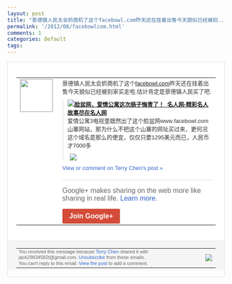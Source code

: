 ```yaml
---
layout: post
title: "景德镇人民太会抓商机了这个facebowl.com昨天还在挂着出售今天貌似已经被别..."
permalink: '/2012/08/facebowlcom.html'
comments: 1
categories: Default
tags: 
---
```

<div style="border:solid 1px #dfdfdf;color:#686868;font:13px Arial"><div style="background-color:#fff;padding:20px;"><table cellpadding="0" cellspacing="0"><tr><td style="padding-right:15px;vertical-align:top"><a href="https://plus.google.com/_/notifications/emlink?emrecipient=110200756825219614165&amp;emid=CICvrbuP0rECFYRYcAodjncAAA&amp;path=%2F108643996575278738906&amp;dt=1344225835443&amp;uob=8"><img height="75" src="https://lh3.googleusercontent.com/-KKRGTyJ5Bl0/AAAAAAAAAAI/AAAAAAAAEEY/jllxqER5dCk/s75-c-k-a/photo.jpg" style="border:solid 1px #cccccc;" width="75"/></a></td><td style="width:578px;color:#333;font:13px Arial;vertical-align:top;"><div style="padding-bottom:10px">景德镇人民太会抓商机了这个<a class="ot-anchor" href="http://facebowl.com">facebow<wbr/>l.com</a>昨天还在挂着出售今天貌似已经被<wbr/>别家买走啦,估计肯定是景德镇人民买了吧.</div><div style="margin-bottom:10px;padding-left:10px; border-left:2px solid #EAEAEA"><span style="margin-right:5px"><a href="http://www.mingren365.com/yule/2012/0805/12305.html" style="zSoyz"><img border="0" src="https://images3-focus-opensocial.googleusercontent.com/gadgets/proxy?url=https://s2.googleusercontent.com/s2/favicons?domain%3Dwww.mingren365.com&amp;container=focus&amp;gadget=a&amp;rewriteMime=image/*&amp;refresh=31536000&amp;resize_h=16"/><span style="font-weight:bold">脸盆网，爱情公寓这次肠子悔青了！_名人网<wbr/>-精彩名人故事尽在名人网</span></a><div style="padding-bottom:10px">爱情公寓3电视里既然出了这个脸盆网www<wbr/>.facebowl.com山寨网站，那为<wbr/>什么不把这个山寨的网址买过来，更何况这个<wbr/>域名是那么的便宜，仅仅只要1295美元而<wbr/>已，人民币才7000多</div></span><span style="margin-right:5px"><a href="https://plus.google.com/_/notifications/emlink?emrecipient=110200756825219614165&amp;emid=CICvrbuP0rECFYRYcAodjncAAA&amp;path=%2F108643996575278738906%2Fposts%2FA8epaqNrmbM%3Fgpinv%3DAMIXal_W0kE8FY-eT3HUXP7y8OB0eL1eNM0A1p86DFKCX2Rl46Eo0ARYC9v7f73wMOjYCdbyVdVZbUjSRiXbrvMCQUAdXpc-PzfUEeBetrRV8pi8XOMx034&amp;dt=1344225835443&amp;uob=8" style="zSoyz;"><img border="0" src="https://images1-focus-opensocial.googleusercontent.com/gadgets/proxy?url=http://www.mingren365.com/uploads/allimg/120805/1-120P523010O94.jpg&amp;container=focus&amp;gadget=a&amp;rewriteMime=image/*&amp;refresh=31536000&amp;resize_h=120" style="max-height:200px;max-width:275px"/></a></span></div><a href="https://plus.google.com/_/notifications/emlink?emrecipient=110200756825219614165&amp;emid=CICvrbuP0rECFYRYcAodjncAAA&amp;path=%2F108643996575278738906%2Fposts%2FA8epaqNrmbM%3Fgpinv%3DAMIXal_W0kE8FY-eT3HUXP7y8OB0eL1eNM0A1p86DFKCX2Rl46Eo0ARYC9v7f73wMOjYCdbyVdVZbUjSRiXbrvMCQUAdXpc-PzfUEeBetrRV8pi8XOMx034&amp;dt=1344225835443&amp;uob=8" style="color:#3366CC;text-decoration:none;">View or comment on Terry Chen's post »</a><div style="margin-top:20px;border-top:solid 1px #dfdfdf"><div style="padding:15px 0;color:#686868;font:16px Arial;">Google+ makes sharing on the web more like sharing in real life. <a href="http://www.google.com/+/learnmore/" style="color:#3366CC;text-decoration:none;">Learn more</a>.</div><a href="https://plus.google.com/_/notifications/emlink?emrecipient=110200756825219614165&amp;emid=CICvrbuP0rECFYRYcAodjncAAA&amp;path=%2F%3Fgpinv%3DAMIXal_W0kE8FY-eT3HUXP7y8OB0eL1eNM0A1p86DFKCX2Rl46Eo0ARYC9v7f73wMOjYCdbyVdVZbUjSRiXbrvMCQUAdXpc-PzfUEeBetrRV8pi8XOMx034&amp;dt=1344225835443&amp;uob=8" style="display:inline-block;padding:7px 15px;background-color:#d44b38; color:#fff;font-size:16px; font-weight:bold;border-radius:2px;-webkit-border-radius:2px; -moz-border-radius:2px;border:solid 1px #c43b28; white-space:nowrap;text-decoration:none">Join Google+</a></div></td></tr></table></div><div style="border-top:solid 1px #dfdfdf;padding:0 20px; background-color:#f5f5f5"><table cellpadding="0" cellspacing="0" style="height:50px"><tbody><tr><td style="vertical-align:middle;width:100%; color:#636363;font:11px Arial; line-height:120%">You received this message because <a href="https://plus.google.com/_/notifications/emlink?emrecipient=110200756825219614165&amp;emid=CICvrbuP0rECFYRYcAodjncAAA&amp;path=%2F108643996575278738906%3Fgpinv%3DAMIXal_W0kE8FY-eT3HUXP7y8OB0eL1eNM0A1p86DFKCX2Rl46Eo0ARYC9v7f73wMOjYCdbyVdVZbUjSRiXbrvMCQUAdXpc-PzfUEeBetrRV8pi8XOMx034&amp;dt=1344225835443&amp;uob=8" style="color:#3366CC;text-decoration:none;">Terry Chen</a> shared it with jack29834582t@gmail.com. <a href="https://plus.google.com/_/notifications/emlink?emrecipient=110200756825219614165&amp;emid=CICvrbuP0rECFYRYcAodjncAAA&amp;path=%2F_%2Fnonplus%2Femailsettings%3Fgpinv%3DAMIXal_W0kE8FY-eT3HUXP7y8OB0eL1eNM0A1p86DFKCX2Rl46Eo0ARYC9v7f73wMOjYCdbyVdVZbUjSRiXbrvMCQUAdXpc-PzfUEeBetrRV8pi8XOMx034%26est%3DADH5u8UgqTtVah1wGbDfACCx-ro0WhMwLa1jW9Q3HURVK41YRRboGHWk8AiqfV0TVfr5erqxTgQrurI9SwlAdVWMWI_NHLix5PZgq7_ZKuWJpbhCqIk1wEhVV57KzfJ1j7uPQRBPJxOTMDcS4FNgGVyiqwtT2PYLrw&amp;dt=1344225835443&amp;uob=8" style="color:#3366CC;text-decoration:none;">Unsubscribe</a> from these emails.<br/>You can't reply to this email. <a href="https://plus.google.com/_/notifications/emlink?emrecipient=110200756825219614165&amp;emid=CICvrbuP0rECFYRYcAodjncAAA&amp;path=%2F108643996575278738906%2Fposts%2FA8epaqNrmbM%3Fgpinv%3DAMIXal_W0kE8FY-eT3HUXP7y8OB0eL1eNM0A1p86DFKCX2Rl46Eo0ARYC9v7f73wMOjYCdbyVdVZbUjSRiXbrvMCQUAdXpc-PzfUEeBetrRV8pi8XOMx034&amp;dt=1344225835443&amp;uob=8" style="color:#3366CC;text-decoration:none;">View the post</a> to add a comment.<br/></td><td><img src="https://ssl.gstatic.com/s2/oz/images/notifications/logo/google-plus-6617a72bb36cc548861652780c9e6ff1.png"/></td></tr></tbody></table></div></div>
